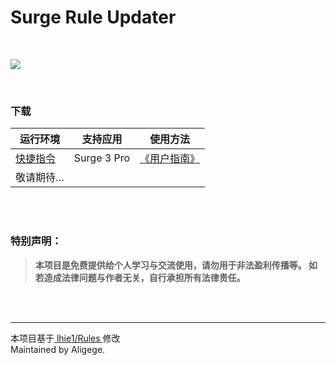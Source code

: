 # Surge Rule Updater

<br>

![](https://gitlab.com/Aligege/surge-ruleset/raw/master/Images/Rule_Updater_01.png)

<br>

### 下载

|  **运行环境**  |  **支持应用**  |  **使用方法**  |
| --- | --- | --- |
|  [快捷指令](https://www.icloud.com/shortcuts/70d07c0fa244480fbbfb87b5e6c142c4)  |  Surge 3 Pro  |  [《用户指南》](https://gitlab.com/Aligege/surge-ruleset/blob/master/UsersGuide.md)  |
|  敬请期待…  |    |    |

<br><br>

### 特别声明：

> **本项目是免费提供给个人学习与交流使用，请勿用于非法盈利传播等。
如若造成法律问题与作者无关，自行承担所有法律责任。**

<br><br>

---

本项目基于[ lhie1/Rules ](https://github.com/lhie1/Rules)修改<br>
Maintained by Aligege.